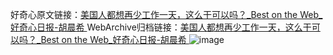 好奇心原文链接：[美国人都想再少工作一天，这么干可以吗？_Best on the Web_好奇心日报-胡晨希 ](https://www.qdaily.com/articles/11158.html)
WebArchive归档链接：[美国人都想再少工作一天，这么干可以吗？_Best on the Web_好奇心日报-胡晨希 ](http://web.archive.org/web/20190623163842/https://www.qdaily.com/articles/11158.html)
![image](http://ww3.sinaimg.cn/large/007d5XDply1g3wcx6ercsj30u02blnmx)